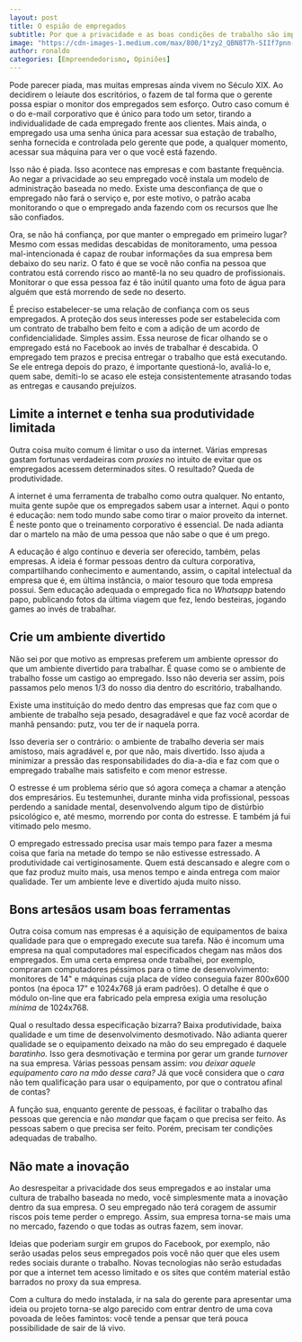 ```yaml
---
layout: post
title: O espião de empregados
subtitle: Por que a privacidade e as boas condições de trabalho são importantes.
image: "https://cdn-images-1.medium.com/max/800/1*zy2_QBN8T7h-SIIf7pnn-A.jpeg"
author: ronaldo
categories: [Empreendedorismo, Opiniões]
---
```


Pode parecer piada, mas muitas empresas ainda vivem no Século XIX. Ao
decidirem o leiaute dos escritórios, o fazem de tal forma que o
gerente possa espiar o monitor dos empregados sem esforço. Outro caso
comum é o do e-mail corporativo que é único para todo um setor,
tirando a individualidade de cada empregado frente aos clientes. Mais
ainda, o empregado usa uma senha única para acessar sua estação de
trabalho, senha fornecida e controlada pelo gerente que pode, a
qualquer momento, acessar sua máquina para ver o que você está
fazendo.

Isso não é piada. Isso acontece nas empresas e com bastante
frequência.  Ao negar a privacidade ao seu empregado você instala um
modelo de administração baseada no medo. Existe uma desconfiança de
que o empregado não fará o serviço e, por este motivo, o patrão acaba
monitorando o que o empregado anda fazendo com os recursos que lhe são
confiados.

Ora, se não há confiança, por que manter o empregado em primeiro
lugar?  Mesmo com essas medidas descabidas de monitoramento, uma
pessoa mal-intencionada é capaz de roubar informações da sua empresa
bem debaixo do seu nariz. O fato é que se você não confia na pessoa
que contratou está correndo risco ao mantê-la no seu quadro de
profissionais. Monitorar o que essa pessoa faz é tão inútil quanto uma
foto de água para alguém que está morrendo de sede no deserto.

É preciso estabelecer-se uma relação de confiança com os seus
empregados. A proteção dos seus interesses pode ser estabelecida com
um contrato de trabalho bem feito e com a adição de um acordo de
confidencialidade. Simples assim. Essa neurose de ficar olhando se o
empregado está no Facebook ao invés de trabalhar é descabida. O
empregado tem prazos e precisa entregar o trabalho que está
executando.  Se ele entrega depois do prazo, é importante
questioná-lo, avaliá-lo e, quem sabe, demiti-lo se acaso ele esteja
consistentemente atrasando todas as entregas e causando prejuízos.

## Limite a internet e tenha sua produtividade limitada

Outra coisa muito comum é limitar o uso da internet. Várias empresas
gastam fortunas verdadeiras com *proxies* no intuito de evitar que os
empregados acessem determinados sites. O resultado? Queda de
produtividade.

A internet é uma ferramenta de trabalho como outra qualquer. No
entanto, muita gente supõe que os empregados sabem usar a
internet. Aqui o ponto é educação: nem todo mundo sabe como tirar o
maior proveito da internet.  É neste ponto que o treinamento
corporativo é essencial. De nada adianta dar o martelo na mão de uma
pessoa que não sabe o que é um prego.

A educação é algo contínuo e deveria ser oferecido, também, pelas
empresas. A ideia é formar pessoas dentro da cultura corporativa,
compartilhando conhecimento e aumentando, assim, o capital intelectual
da empresa que é, em última instância, o maior tesouro que toda
empresa possui. Sem educação adequada o empregado fica no *Whatsapp*
batendo papo, publicando fotos da última viagem que fez, lendo
besteiras, jogando games ao invés de trabalhar.

## Crie um ambiente divertido

Não sei por que motivo as empresas preferem um ambiente opressor do
que um ambiente divertido para trabalhar. É quase como se o ambiente
de trabalho fosse um castigo ao empregado. Isso não deveria ser assim,
pois passamos pelo menos 1/3 do nosso dia dentro do escritório,
trabalhando.

Existe uma instituição do medo dentro das empresas que faz com que o
ambiente de trabalho seja pesado, desagradável e que faz você acordar
de manhã pensando: putz, vou ter de ir naquela porra.

Isso deveria ser o contrário: o ambiente de trabalho deveria ser mais
amistoso, mais agradável e, por que não, mais divertido. Isso ajuda a
minimizar a pressão das responsabilidades do dia-a-dia e faz com que o
empregado trabalhe mais satisfeito e com menor estresse.

O estresse é um problema sério que só agora começa a chamar a atenção
dos empresários. Eu testemunhei, durante minha vida profissional,
pessoas perdendo a sanidade mental, desenvolvendo algum tipo de
distúrbio psicológico e, até mesmo, morrendo por conta do estresse. E
também já fui vitimado pelo mesmo.

O empregado estressado precisa usar mais tempo para fazer a mesma
coisa que faria na metade do tempo se não estivesse estressado. A
produtividade cai vertiginosamente. Quem está descansado e alegre com
o que faz produz muito mais, usa menos tempo e ainda entrega com maior
qualidade. Ter um ambiente leve e divertido ajuda muito nisso.

## Bons artesãos usam boas ferramentas

Outra coisa comum nas empresas é a aquisição de equipamentos de baixa
qualidade para que o empregado execute sua tarefa. Não é incomum uma
empresa na qual computadores mal especificados chegam nas mãos dos
empregados. Em uma certa empresa onde trabalhei, por exemplo,
compraram computadores péssimos para o time de desenvolvimento:
monitores de 14" e máquinas cuja placa de vídeo conseguia fazer
800x600 pontos (na época 17" e 1024x768 já eram padrões). O detalhe é
que o módulo on-line que era fabricado pela empresa exigia uma
resolução *mínima* de 1024x768.

Qual o resultado dessa especificação bizarra? Baixa produtividade,
baixa qualidade e um time de desenvolvimento desmotivado. Não adianta
querer qualidade se o equipamento deixado na mão do seu empregado é
daquele *baratinho.* Isso gera desmotivação e termina por gerar um
grande *turnover* na sua empresa. Várias pessoas pensam assim: *vou
deixar aquele equipamento caro na mão desse cara?* Já que você
considera que o *cara* não tem qualificação para usar o equipamento,
por que o contratou afinal de contas?

A função sua, enquanto gerente de pessoas, é facilitar o trabalho das
pessoas que gerencia e não *mandar* que façam o que precisa ser feito.
As pessoas sabem o que precisa ser feito. Porém, precisam ter
condições adequadas de trabalho.

## Não mate a inovação

Ao desrespeitar a privacidade dos seus empregados e ao instalar uma
cultura de trabalho baseada no medo, você simplesmente mata a inovação
dentro da sua empresa. O seu empregado não terá coragem de assumir
riscos pois teme perder o emprego. Assim, sua empresa torna-se mais
uma no mercado, fazendo o que todas as outras fazem, sem inovar.

Ideias que poderiam surgir em grupos do Facebook, por exemplo, não
serão usadas pelos seus empregados pois você não quer que eles usem
redes sociais durante o trabalho. Novas tecnologias não serão
estudadas por que a internet tem acesso limitado e os sites que contém
material estão barrados no proxy da sua empresa.

Com a cultura do medo instalada, ir na sala do gerente para apresentar
uma ideia ou projeto torna-se algo parecido com entrar dentro de uma
cova povoada de leões famintos: você tende a pensar que terá pouca
possibilidade de sair de lá vivo.

